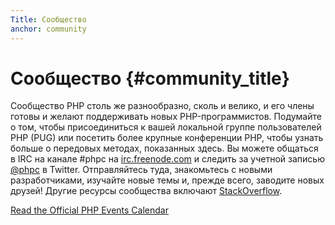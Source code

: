 ```yaml
---
Title: Сообщество
anchor: community
---
```


# Сообщество {#community_title}

Сообщество PHP столь же разнообразно, сколь и велико, и его члены готовы и желают поддерживать новых PHP-программистов.
Подумайте о том, чтобы присоединиться к вашей локальной группе пользователей PHP (PUG) или посетить более крупные
конференции PHP, чтобы узнать больше о передовых методах, показанных здесь. Вы можете общаться в IRC на канале #phpc на
[irc.freenode.com][php-irc] и следить за учетной записью [@phpc][phpc-twitter] в Twitter. Отправляйтесь туда, знакомьтесь
с новыми разработчиками, изучайте новые темы и, прежде всего, заводите новых друзей! Другие ресурсы сообщества включают
[StackOverflow][php-so].

[Read the Official PHP Events Calendar][php-calendar]

[php-irc]: https://webchat.freenode.net/?channels=phpc
[phpc-twitter]: https://twitter.com/phpc
[php-so]: https://stackoverflow.com/questions/tagged/php
[php-calendar]: https://secure.php.net/cal.php
